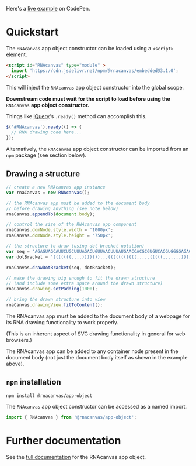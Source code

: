 Here's a [live example](https://codepen.io/pzjohnson/pen/xxoKvGp) on CodePen.

# Quickstart

The `RNAcanvas` app object constructor
can be loaded using a `<script>` element.

```html
<script id="RNAcanvas" type="module" >
  import 'https://cdn.jsdelivr.net/npm/@rnacanvas/embedded@3.1.0';
</script>
```

This will inject the `RNAcanvas` app object constructor into the global scope.

<b>Downstream code must wait for the script to load
before using the</b> `RNAcanvas` <b>app object constructor.</b>

Things like [jQuery](https://releases.jquery.com/)'s `.ready()` method can accomplish this.

```javascript
$('#RNAcanvas').ready(() => {
  // RNA drawing code here...
});
```

Alternatively, the `RNAcanvas` app object constructor
can be imported from an `npm` package (see section below).

## Drawing a structure

```javascript
// create a new RNAcanvas app instance
var rnaCanvas = new RNAcanvas();

// the RNAcanvas app must be added to the document body
// before drawing anything (see note below)
rnaCanvas.appendTo(document.body);

// control the size of the RNAcanvas app component
rnaCanvas.domNode.style.width = '1000px';
rnaCanvas.domNode.style.height = '750px';

// the structure to draw (using dot-bracket notation)
var seq = 'AGAGUAGCAUUCUGCUUUAGACUGUUAACUUUAUGAACCACGCGUGUCACGUGGGGAGAGUUAACAGCGCCC';
var dotBracket = '(((((((....)))))))...(((((((((((.....(((((.......)))))..))))))))))).....';

rnaCanvas.drawDotBracket(seq, dotBracket);

// make the drawing big enough to fit the drawn structure
// (and include some extra space around the drawn structure)
rnaCanvas.drawing.setPadding(1000);

// bring the drawn structure into view
rnaCanvas.drawingView.fitToContent();
```

The RNAcanvas app must be added to the document body of a webpage
for its RNA drawing functionality to work properly.

(This is an inherent aspect of SVG drawing functionality in general for web browsers.)

The RNAcanvas app can be added to any container node present in the document body
(not just the document body itself as shown in the example above).

## `npm` installation

```
npm install @rnacanvas/app-object
```

The `RNAcanvas` app object constructor can be accessed as a named import.

```javascript
import { RNAcanvas } from '@rnacanvas/app-object';
```

# Further documentation

See the [full documentation](https://pzhaojohnson.github.io/rnacanvas.app-object/) for the RNAcanvas app object.
